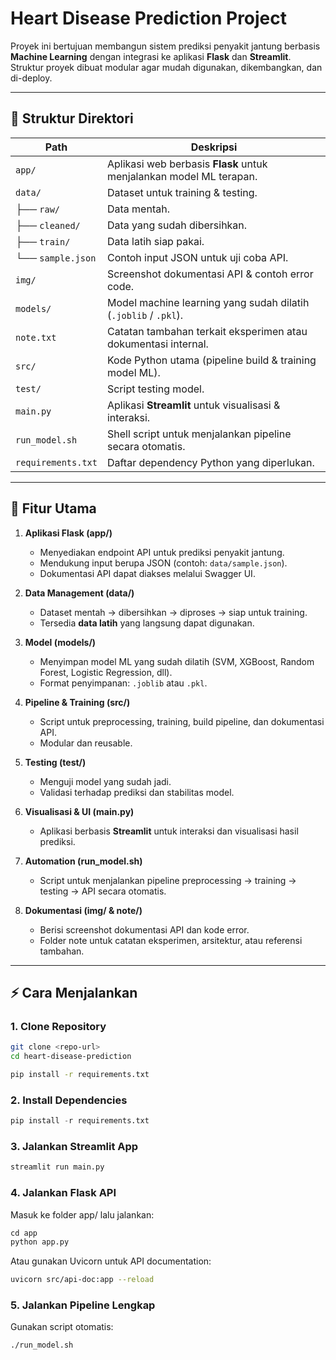 # Heart Disease Prediction Project

Proyek ini bertujuan membangun sistem prediksi penyakit jantung berbasis **Machine Learning** dengan integrasi ke aplikasi **Flask** dan **Streamlit**.  
Struktur proyek dibuat modular agar mudah digunakan, dikembangkan, dan di-deploy.

---

## 📂 Struktur Direktori

| Path               | Deskripsi                                                                 |
|--------------------|---------------------------------------------------------------------------|
| `app/`             | Aplikasi web berbasis **Flask** untuk menjalankan model ML terapan.       |
| `data/`            | Dataset untuk training & testing.                                         |
| ├── `raw/`         | Data mentah.                                                              |
| ├── `cleaned/`     | Data yang sudah dibersihkan.                                              |
| ├── `train/`       | Data latih siap pakai.                                                    |
| └── `sample.json`  | Contoh input JSON untuk uji coba API.                                     |
| `img/`             | Screenshot dokumentasi API & contoh error code.                           |
| `models/`          | Model machine learning yang sudah dilatih (`.joblib` / `.pkl`).           |
| `note.txt`         | Catatan tambahan terkait eksperimen atau dokumentasi internal.            |
| `src/`             | Kode Python utama (pipeline build & training model ML).                   |
| `test/`            | Script testing model.                                                     |
| `main.py`          | Aplikasi **Streamlit** untuk visualisasi & interaksi.                     |
| `run_model.sh`     | Shell script untuk menjalankan pipeline secara otomatis.                  |
| `requirements.txt` | Daftar dependency Python yang diperlukan.                                 |

---


## 🚀 Fitur Utama

1. **Aplikasi Flask (app/)**  
   - Menyediakan endpoint API untuk prediksi penyakit jantung.  
   - Mendukung input berupa JSON (contoh: `data/sample.json`).  
   - Dokumentasi API dapat diakses melalui Swagger UI.

2. **Data Management (data/)**  
   - Dataset mentah → dibersihkan → diproses → siap untuk training.  
   - Tersedia **data latih** yang langsung dapat digunakan.  

3. **Model (models/)**  
   - Menyimpan model ML yang sudah dilatih (SVM, XGBoost, Random Forest, Logistic Regression, dll).  
   - Format penyimpanan: `.joblib` atau `.pkl`.  

4. **Pipeline & Training (src/)**  
   - Script untuk preprocessing, training, build pipeline, dan dokumentasi API.  
   - Modular dan reusable.  

5. **Testing (test/)**  
   - Menguji model yang sudah jadi.  
   - Validasi terhadap prediksi dan stabilitas model.  

6. **Visualisasi & UI (main.py)**  
   - Aplikasi berbasis **Streamlit** untuk interaksi dan visualisasi hasil prediksi.  

7. **Automation (run_model.sh)**  
   - Script untuk menjalankan pipeline preprocessing → training → testing → API secara otomatis.  

8. **Dokumentasi (img/ & note/)**  
   - Berisi screenshot dokumentasi API dan kode error.  
   - Folder note untuk catatan eksperimen, arsitektur, atau referensi tambahan.  

---

## ⚡ Cara Menjalankan

### 1. Clone Repository
```bash
git clone <repo-url>
cd heart-disease-prediction

pip install -r requirements.txt
```

### 2. Install Dependencies
```python
pip install -r requirements.txt
```

### 3. Jalankan Streamlit App
```python
streamlit run main.py
```

### 4. Jalankan Flask API
Masuk ke folder app/ lalu jalankan:
```python
cd app
python app.py
```
Atau gunakan Uvicorn untuk API documentation:
```bash
uvicorn src/api-doc:app --reload
```

### 5. Jalankan Pipeline Lengkap
Gunakan script otomatis:
```bash
./run_model.sh
```